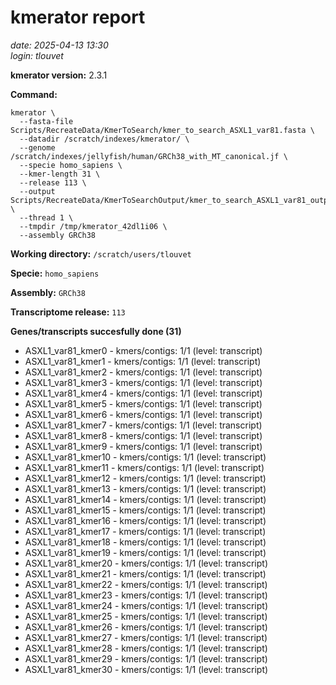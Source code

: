 # kmerator report
*date: 2025-04-13 13:30*  
*login: tlouvet*

**kmerator version:** 2.3.1

**Command:**

```
kmerator \
  --fasta-file Scripts/RecreateData/KmerToSearch/kmer_to_search_ASXL1_var81.fasta \
  --datadir /scratch/indexes/kmerator/ \
  --genome /scratch/indexes/jellyfish/human/GRCh38_with_MT_canonical.jf \
  --specie homo_sapiens \
  --kmer-length 31 \
  --release 113 \
  --output Scripts/RecreateData/KmerToSearchOutput/kmer_to_search_ASXL1_var81_output \
  --thread 1 \
  --tmpdir /tmp/kmerator_42dl1i06 \
  --assembly GRCh38
```

**Working directory:** `/scratch/users/tlouvet`

**Specie:** `homo_sapiens`

**Assembly:** `GRCh38`

**Transcriptome release:** `113`

**Genes/transcripts succesfully done (31)**

- ASXL1_var81_kmer0 - kmers/contigs: 1/1 (level: transcript)
- ASXL1_var81_kmer1 - kmers/contigs: 1/1 (level: transcript)
- ASXL1_var81_kmer2 - kmers/contigs: 1/1 (level: transcript)
- ASXL1_var81_kmer3 - kmers/contigs: 1/1 (level: transcript)
- ASXL1_var81_kmer4 - kmers/contigs: 1/1 (level: transcript)
- ASXL1_var81_kmer5 - kmers/contigs: 1/1 (level: transcript)
- ASXL1_var81_kmer6 - kmers/contigs: 1/1 (level: transcript)
- ASXL1_var81_kmer7 - kmers/contigs: 1/1 (level: transcript)
- ASXL1_var81_kmer8 - kmers/contigs: 1/1 (level: transcript)
- ASXL1_var81_kmer9 - kmers/contigs: 1/1 (level: transcript)
- ASXL1_var81_kmer10 - kmers/contigs: 1/1 (level: transcript)
- ASXL1_var81_kmer11 - kmers/contigs: 1/1 (level: transcript)
- ASXL1_var81_kmer12 - kmers/contigs: 1/1 (level: transcript)
- ASXL1_var81_kmer13 - kmers/contigs: 1/1 (level: transcript)
- ASXL1_var81_kmer14 - kmers/contigs: 1/1 (level: transcript)
- ASXL1_var81_kmer15 - kmers/contigs: 1/1 (level: transcript)
- ASXL1_var81_kmer16 - kmers/contigs: 1/1 (level: transcript)
- ASXL1_var81_kmer17 - kmers/contigs: 1/1 (level: transcript)
- ASXL1_var81_kmer18 - kmers/contigs: 1/1 (level: transcript)
- ASXL1_var81_kmer19 - kmers/contigs: 1/1 (level: transcript)
- ASXL1_var81_kmer20 - kmers/contigs: 1/1 (level: transcript)
- ASXL1_var81_kmer21 - kmers/contigs: 1/1 (level: transcript)
- ASXL1_var81_kmer22 - kmers/contigs: 1/1 (level: transcript)
- ASXL1_var81_kmer23 - kmers/contigs: 1/1 (level: transcript)
- ASXL1_var81_kmer24 - kmers/contigs: 1/1 (level: transcript)
- ASXL1_var81_kmer25 - kmers/contigs: 1/1 (level: transcript)
- ASXL1_var81_kmer26 - kmers/contigs: 1/1 (level: transcript)
- ASXL1_var81_kmer27 - kmers/contigs: 1/1 (level: transcript)
- ASXL1_var81_kmer28 - kmers/contigs: 1/1 (level: transcript)
- ASXL1_var81_kmer29 - kmers/contigs: 1/1 (level: transcript)
- ASXL1_var81_kmer30 - kmers/contigs: 1/1 (level: transcript)

